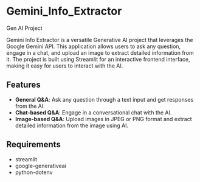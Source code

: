 # Gemini_Info_Extractor
Gen AI Project


Gemini Info Extractor is a versatile Generative AI project that leverages the Google Gemini API. This application allows users to ask any question, engage in a chat, and upload an image to extract detailed information from it. The project is built using Streamlit for an interactive frontend interface, making it easy for users to interact with the AI.

## Features
- **General Q&A**: Ask any question through a text input and get responses from the AI.
- **Chat-based Q&A**: Engage in a conversational chat with the AI.
- **Image-based Q&A**: Upload images in JPEG or PNG format and extract detailed information from the image using AI.

## Requirements
- streamlit
- google-generativeai
- python-dotenv




